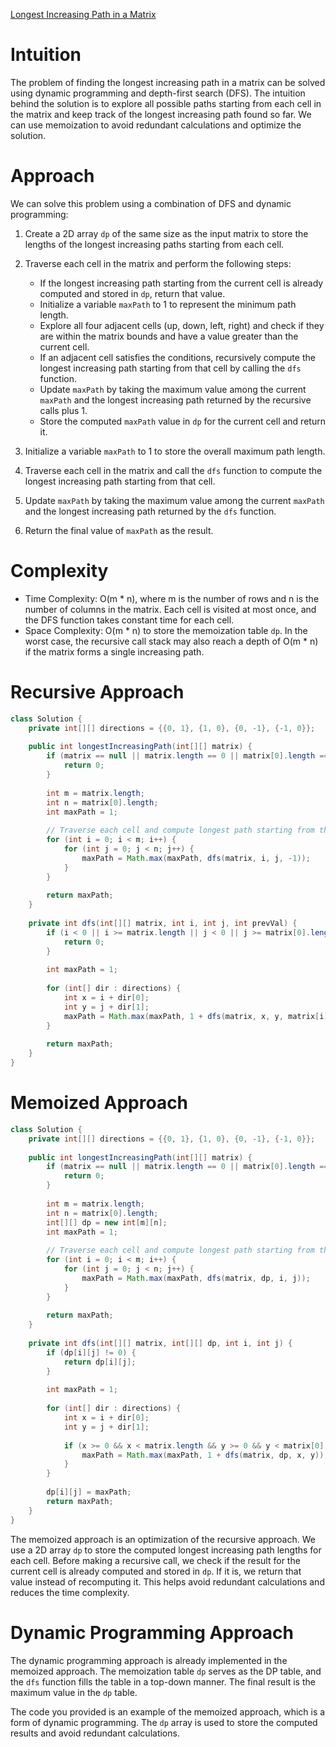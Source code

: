 [Longest Increasing Path in a Matrix](https://leetcode.com/problems/longest-increasing-path-in-a-matrix/description/)

# Intuition
The problem of finding the longest increasing path in a matrix can be solved using dynamic programming and depth-first search (DFS). The intuition behind the solution is to explore all possible paths starting from each cell in the matrix and keep track of the longest increasing path found so far. We can use memoization to avoid redundant calculations and optimize the solution.

# Approach
We can solve this problem using a combination of DFS and dynamic programming:

1. Create a 2D array `dp` of the same size as the input matrix to store the lengths of the longest increasing paths starting from each cell.

2. Traverse each cell in the matrix and perform the following steps:
   - If the longest increasing path starting from the current cell is already computed and stored in `dp`, return that value.
   - Initialize a variable `maxPath` to 1 to represent the minimum path length.
   - Explore all four adjacent cells (up, down, left, right) and check if they are within the matrix bounds and have a value greater than the current cell.
   - If an adjacent cell satisfies the conditions, recursively compute the longest increasing path starting from that cell by calling the `dfs` function.
   - Update `maxPath` by taking the maximum value among the current `maxPath` and the longest increasing path returned by the recursive calls plus 1.
   - Store the computed `maxPath` value in `dp` for the current cell and return it.

3. Initialize a variable `maxPath` to 1 to store the overall maximum path length.

4. Traverse each cell in the matrix and call the `dfs` function to compute the longest increasing path starting from that cell.

5. Update `maxPath` by taking the maximum value among the current `maxPath` and the longest increasing path returned by the `dfs` function.

6. Return the final value of `maxPath` as the result.

# Complexity
- Time Complexity: O(m * n), where m is the number of rows and n is the number of columns in the matrix. Each cell is visited at most once, and the DFS function takes constant time for each cell.
- Space Complexity: O(m * n) to store the memoization table `dp`. In the worst case, the recursive call stack may also reach a depth of O(m * n) if the matrix forms a single increasing path.

# Recursive Approach
```java
class Solution {
    private int[][] directions = {{0, 1}, {1, 0}, {0, -1}, {-1, 0}};
    
    public int longestIncreasingPath(int[][] matrix) {
        if (matrix == null || matrix.length == 0 || matrix[0].length == 0) {
            return 0;
        }
        
        int m = matrix.length;
        int n = matrix[0].length;
        int maxPath = 1;
        
        // Traverse each cell and compute longest path starting from that cell
        for (int i = 0; i < m; i++) {
            for (int j = 0; j < n; j++) {
                maxPath = Math.max(maxPath, dfs(matrix, i, j, -1));
            }
        }
        
        return maxPath;
    }
    
    private int dfs(int[][] matrix, int i, int j, int prevVal) {
        if (i < 0 || i >= matrix.length || j < 0 || j >= matrix[0].length || matrix[i][j] <= prevVal) {
            return 0;
        }
        
        int maxPath = 1;
        
        for (int[] dir : directions) {
            int x = i + dir[0];
            int y = j + dir[1];
            maxPath = Math.max(maxPath, 1 + dfs(matrix, x, y, matrix[i][j]));
        }
        
        return maxPath;
    }
}
```

# Memoized Approach
```java
class Solution {
    private int[][] directions = {{0, 1}, {1, 0}, {0, -1}, {-1, 0}};
    
    public int longestIncreasingPath(int[][] matrix) {
        if (matrix == null || matrix.length == 0 || matrix[0].length == 0) {
            return 0;
        }
        
        int m = matrix.length;
        int n = matrix[0].length;
        int[][] dp = new int[m][n];
        int maxPath = 1;
        
        // Traverse each cell and compute longest path starting from that cell
        for (int i = 0; i < m; i++) {
            for (int j = 0; j < n; j++) {
                maxPath = Math.max(maxPath, dfs(matrix, dp, i, j));
            }
        }
        
        return maxPath;
    }
    
    private int dfs(int[][] matrix, int[][] dp, int i, int j) {
        if (dp[i][j] != 0) {
            return dp[i][j];
        }
        
        int maxPath = 1;
        
        for (int[] dir : directions) {
            int x = i + dir[0];
            int y = j + dir[1];
            
            if (x >= 0 && x < matrix.length && y >= 0 && y < matrix[0].length && matrix[x][y] > matrix[i][j]) {
                maxPath = Math.max(maxPath, 1 + dfs(matrix, dp, x, y));
            }
        }
        
        dp[i][j] = maxPath;
        return maxPath;
    }
}
```

The memoized approach is an optimization of the recursive approach. We use a 2D array `dp` to store the computed longest increasing path lengths for each cell. Before making a recursive call, we check if the result for the current cell is already computed and stored in `dp`. If it is, we return that value instead of recomputing it. This helps avoid redundant calculations and reduces the time complexity.

# Dynamic Programming Approach
The dynamic programming approach is already implemented in the memoized approach. The memoization table `dp` serves as the DP table, and the `dfs` function fills the table in a top-down manner. The final result is the maximum value in the `dp` table.

The code you provided is an example of the memoized approach, which is a form of dynamic programming. The `dp` array is used to store the computed results and avoid redundant calculations.